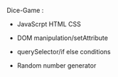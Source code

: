 Dice-Game :


- JavaScrpt HTML CSS 
  
- DOM manipulation/setAttribute 
  
- querySelector/if else conditions 
  
- Random number generator 



